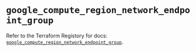 # `google_compute_region_network_endpoint_group`

Refer to the Terraform Registory for docs: [`google_compute_region_network_endpoint_group`](https://www.terraform.io/docs/providers/google-beta/r/google_compute_region_network_endpoint_group).
